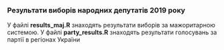 ### Результати виборів народних депутатів 2019 року

У файлі  **results_maj.R** знаходять результати виборів за мажоритарною системою. 
У файлі  **party_results.R** знаходять результати голосувань за партії в регіонах України 
